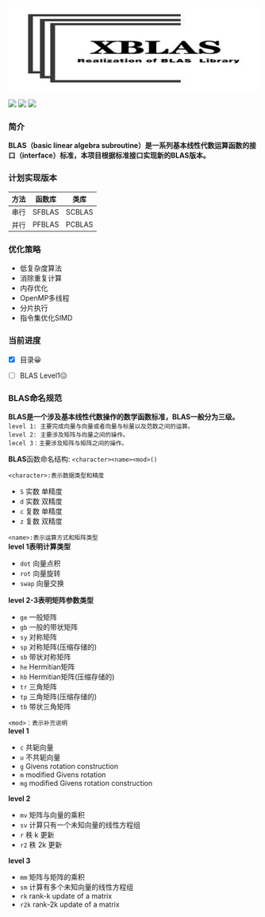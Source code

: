 
<p align="center"><img src="https://github.com/weipeng-jiao/XBLAS/blob/master/logo.JPG" alt="matrix" height="170px" width="550px"></img></p>

![](https://img.shields.io/badge/license-MIT-blue)
![](https://img.shields.io/badge/language-C%2B%2B-9cf)
![](https://img.shields.io/badge/Directive-OpenMP-ff69b4)

### 简介
**BLAS（basic linear algebra subroutine）是一系列基本线性代数运算函数的接口（interface）标准，本项目根据标准接口实现新的BLAS版本。**

### 计划实现版本
|方法|函数库|类库|
|---|---|---|
|串行|SFBLAS|SCBLAS|
|并行|PFBLAS|PCBLAS|

### 优化策略
* 低复杂度算法
* 消除重复计算
* 内存优化
* OpenMP多线程
* 分片执行
* 指令集优化SIMD

### 当前进度
- [x] 目录&#x1F600;
- [ ] BLAS Level1&#x1F611; 


### BLAS命名规范
**BLAS是一个涉及基本线性代数操作的数学函数标准，BLAS一般分为三级。**  
`level 1: 主要完成向量与向量或者向量与标量以及范数之间的运算。`  
`level 2: 主要涉及矩阵与向量之间的操作。`  
`lecel 3：主要涉及矩阵与矩阵之间的操作。`

**BLAS**函数命名结构:   `<character><name><mod>()`

`<character>:表示数据类型和精度`
* `S` 实数 单精度
* `d` 实数 双精度
* `c` 复数 单精度
* `z` 复数 双精度

`<name>:表示运算方式和矩阵类型`  
**level 1表明计算类型**  
* `dot` 向量点积
* `rot` 向量旋转
* `swap` 向量交换

**level 2-3表明矩阵参数类型**
* `ge` 一般矩阵
* `gb` 一般的带状矩阵
* `sy` 对称矩阵
* `sp` 对称矩阵(压缩存储的)
* `sb` 带状对称矩阵
* `he` Hermitian矩阵
* `hb` Hermitian矩阵(压缩存储的)
* `tr` 三角矩阵
* `tp` 三角矩阵(压缩存储的)
* `tb` 带状三角矩阵
  
`<mod>：表示补充说明`  
**level 1**

* `c` 共轭向量
* `u` 不共轭向量
* `g` Givens rotation construction
* `m` modified Givens rotation
* `mg` modified Givens rotation construction  

**level 2**
* `mv` 矩阵与向量的乘积
* `sv` 计算只有一个未知向量的线性方程组
* `r` 秩 k 更新
* `r2` 秩 2k 更新

**level 3**  
* `mm` 矩阵与矩阵的乘积
* `sm` 计算有多个未知向量的线性方程组
* `rk` rank-k update of a matrix
* `r2k` rank-2k update of a matrix